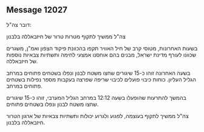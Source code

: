 ## Message 12027

דובר צה"ל: 

צה"ל ממשיך לתקוף מטרות טרור של חיזבאללה בלבנון

בשעות האחרונות, מטוסי קרב של חיל האוויר תקפו בהכוונת פיקוד הצפון ואמ"ן, משגרים שכוונו לעורף מדינת ישראל, מבנים בהם אוחסנו אמצעי לחימה ותשתיות צבאיות נוספות של חיזבאללה. 

בשעה האחרונה זוהו כ-15 שיגורים שחצו משטח לבנון ונפלו בשטחים פתוחים במרחב הגליל העליון. 
כוחות כיבוי פועלים לכיבוי שריפה שפרצה בעקבות מספר נפילות בשטחים פתוחים במרחב. 

בהמשך להתרעות שהופעלו בשעה 12:12 במרחב הגליל המערבי, זוהו כ-15 שיגורים שחצו משטח לבנון ונפלו בשטחים פתוחים. 

צה"ל ממשיך לתקוף בעוצמה, לפגוע ולגרוע יכולות ותשתיות צבאיות של ארגון הטרור חיזבאללה בלבנון.

